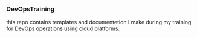 ### DevOpsTraining
this repo contains templates and documentetion I make during my training for DevOps operations using cloud platforms.

